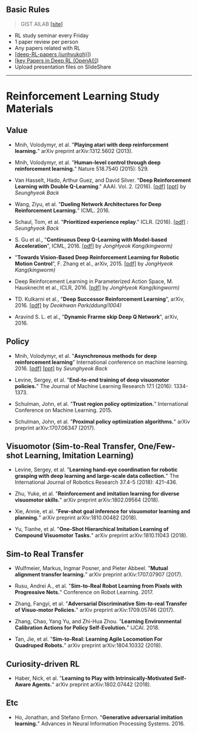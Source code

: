 ## Basic Rules

>GIST AILAB [[site]](http://ai.gist.ac.kr/)

- RL study seminar every Friday
- 1 paper review per person 
- Any papers related with RL 
- [[deep-RL-papers (junhyukoh)]](https://github.com/junhyukoh/deep-reinforcement-learning-papers))
- [[key Papers in Deep RL (OpenAI)]](https://spinningup.openai.com/en/latest/spinningup/keypapers.html))
- Upload presentation files on SlideShare

---------------------------------------

# Reinforcement Learning Study Materials

## Value

* Mnih, Volodymyr, et al. "**Playing atari with deep reinforcement learning.**" arXiv preprint arXiv:1312.5602 (2013).

* Mnih, Volodymyr, et al. "**Human-level control through deep reinforcement learning.**" Nature 518.7540 (2015): 529.

* Van Hasselt, Hado, Arthur Guez, and David Silver. "**Deep Reinforcement Learning with Double Q-Learning**."  AAAI. Vol. 2. (2016). [[pdf]](http://www.aaai.org/ocs/index.php/AAAI/AAAI16/paper/download/12389/11847) [[ppt]](https://www.slideshare.net/SeungHyeokBaek/deep-reinforcement-learning-with-double-q-learning) by *Seunghyeok Back* 

* Wang, Ziyu, et al. "**Dueling Network Architectures for Deep Reinforcement Learning.**" ICML. 2016.

* Schaul, Tom, et al. "**Prioritized experience replay**." ICLR. (2016). [[pdf]](https://arxiv.org/abs/1511.05952.pdf) : *Seunghyeok Back*

* S. Gu et al., "**Continuous Deep Q-Learning with Model-based Acceleration**", ICML, 2016.
[[pdf]](https://arxiv.org/pdf/1603.00748.pdf) by *JongHyeok Kang(kingworm)*

*  "**Towards Vision-Based Deep Reinforcement Learning for Robotic Motion Control**", F. Zhang et al., arXiv, 2015.
[[pdf]](https://arxiv.org/pdf/1511.03791.pdf) by *JongHyeok Kang(kingworm)*

*  Deep Reinforcement Learning in Parameterized Action Space, M. Hausknecht et al., ICLR, 2016.
[[pdf]](https://arxiv.org/pdf/1511.04143.pdf) by *JongHyeok Kang(kingworm)*

*  TD. Kulkarni et al., "**Deep Successor Reinforcement Learning**", arXiv, 2016.
[[pdf]](https://arxiv.org/pdf/1606.02396.pdf) by *Deokhwan Park(ddungi1004)*

*  Aravind S. L. et al., "**Dynamic Frarme skip Deep Q Network**", arXiv, 2016.

## Policy

* Mnih, Volodymyr, et al. "**Asynchronous methods for deep reinforcement learning**" International conference on machine learning. 2016. [[pdf]](https://arxiv.org/abs/1602.01783) [[ppt]](https://www.slideshare.net/SeungHyeokBaek/181123-asynchronous-method-for-deep-reinforcement-learning-seunghyeok-back) by *Seunghyeok Back*  

* Levine, Sergey, et al. "**End-to-end training of deep visuomotor policies.**" The Journal of Machine Learning Research 17.1 (2016): 1334-1373.

* Schulman, John, et al. "**Trust region policy optimization.**" International Conference on Machine Learning. 2015.

* Schulman, John, et al. "**Proximal policy optimization algorithms.**" arXiv preprint arXiv:1707.06347 (2017).


## Visuomotor (Sim-to-Real Transfer, One/Few-shot Learning, Imitation Learning)

* Levine, Sergey, et al. "**Learning hand-eye coordination for robotic grasping with deep learning and large-scale data collection.**" The International Journal of Robotics Research 37.4-5 (2018): 421-436.

* Zhu, Yuke, et al. "**Reinforcement and imitation learning for diverse visuomotor skills.**" arXiv preprint arXiv:1802.09564 (2018).

* Xie, Annie, et al. "**Few-shot goal inference for visuomotor learning and planning.**" arXiv preprint arXiv:1810.00482 (2018).

* Yu, Tianhe, et al. "**One-Shot Hierarchical Imitation Learning of Compound Visuomotor Tasks.**" arXiv preprint arXiv:1810.11043 (2018).

## Sim-to Real Transfer

* Wulfmeier, Markus, Ingmar Posner, and Pieter Abbeel. "**Mutual alignment transfer learning.**" arXiv preprint arXiv:1707.07907 (2017).

* Rusu, Andrei A., et al. "**Sim-to-Real Robot Learning from Pixels with Progressive Nets.**" Conference on Robot Learning. 2017.

* Zhang, Fangyi, et al. "**Adversarial Discriminative Sim-to-real Transfer of Visuo-motor Policies.**" arXiv preprint arXiv:1709.05746 (2017).

* Zhang, Chao, Yang Yu, and Zhi-Hua Zhou. "**Learning Environmental Calibration Actions for Policy Self-Evolution.**" IJCAI. 2018.

* Tan, Jie, et al. "**Sim-to-Real: Learning Agile Locomotion For Quadruped Robots.**" arXiv preprint arXiv:1804.10332 (2018).


## Curiosity-driven RL

* Haber, Nick, et al. "**Learning to Play with Intrinsically-Motivated Self-Aware Agents.**" arXiv preprint arXiv:1802.07442 (2018).

## Etc

* Ho, Jonathan, and Stefano Ermon. "**Generative adversarial imitation learning.**" Advances in Neural Information Processing Systems. 2016.
